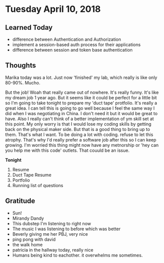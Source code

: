 # Tuesday April 10, 2018

## Learned Today
* difference between Authentication and Authorization
* implement a session-based auth process for their applications
* difference between session and token base authentication

## Thoughts

Marika today was a lot. Just now 'finished' my lab, which really is like only 80-90%. Mucho.

But the job! Woah that really came out of nowhere. It's really funny. It's like my dream job 1 year ago. But it seems like it could be perfect for a little bit so I'm going to take tonight to prepare my 'duct tape' protfolio. It's really a great idea. I can tell this is going to go well because I feel the same way I did when I was negotiating in China. I don't need it but it would be great to have. Also I really can't think of a better implementation of ym skill set at this point. My only worry is that I would lose my coding skills by getting back on the physical maker side. But that is a good thing to bring up to them. That's what I want. To be doing a lot with coding. refuse to let this atrophy. That's why I'd really prefer a software job after this so I can keep growing. I'm worried this thing might now have any metnorship or 'hey can you help me with this code' outlets. That couuld be an issue.

__Tonight__
1. Resume
2. Duct Tape Resume
3. Portfolio
4. Running list of questions

## Gratitude
* Sun!
* Mirandy Dandy
* This dubstep I'm listening to right now
* The music I was listening to before which was better
* Beverly giving me her PBJ, very nice
* ping pong with david
* the walk home
* patricia in the hallway today, really nice
* Humans being kind to eachother. it overwhelms me sometimes.